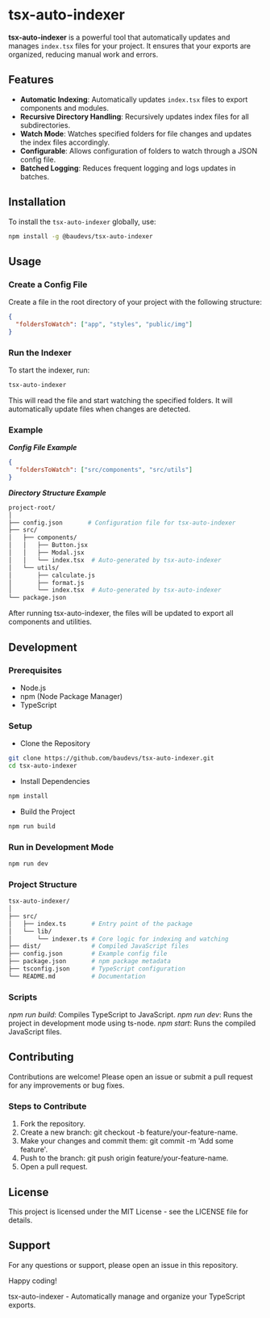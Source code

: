 # tsx-auto-indexer

**tsx-auto-indexer** is a powerful tool that automatically updates and manages `index.tsx` files for your project. It ensures that your exports are organized, reducing manual work and errors.

## Features

- **Automatic Indexing**: Automatically updates `index.tsx` files to export components and modules.
- **Recursive Directory Handling**: Recursively updates index files for all subdirectories.
- **Watch Mode**: Watches specified folders for file changes and updates the index files accordingly.
- **Configurable**: Allows configuration of folders to watch through a JSON config file.
- **Batched Logging**: Reduces frequent logging and logs updates in batches.

## Installation

To install the `tsx-auto-indexer` globally, use:

```bash
npm install -g @baudevs/tsx-auto-indexer
```

## Usage

### Create a Config File

Create a file in the root directory of your project with the following structure:

```json
{
  "foldersToWatch": ["app", "styles", "public/img"]
}
```

### Run the Indexer

To start the indexer, run:

```bash
tsx-auto-indexer
```

This will read the file and start watching the specified folders. It will automatically update files when changes are detected.

### Example

***Config File Example***

```json
{
  "foldersToWatch": ["src/components", "src/utils"]
}
```

***Directory Structure Example*** 

```bash
project-root/
│
├── config.json       # Configuration file for tsx-auto-indexer
├── src/
│   ├── components/
│   │   ├── Button.jsx
│   │   ├── Modal.jsx
│   │   └── index.tsx  # Auto-generated by tsx-auto-indexer
│   └── utils/
│       ├── calculate.js
│       ├── format.js
│       └── index.tsx  # Auto-generated by tsx-auto-indexer
└── package.json
```

After running tsx-auto-indexer, the files will be updated to export all components and utilities.

## Development

### Prerequisites

- Node.js
- npm (Node Package Manager)
- TypeScript

### Setup

- Clone the Repository

```bash
git clone https://github.com/baudevs/tsx-auto-indexer.git
cd tsx-auto-indexer
```

- Install Dependencies

```bash
npm install
```

- Build the Project

```bash
npm run build
```

### Run in Development Mode

```bash
npm run dev
```

### Project Structure

```bash
tsx-auto-indexer/
│
├── src/
│   ├── index.ts       # Entry point of the package
│   └── lib/
│       └── indexer.ts # Core logic for indexing and watching
├── dist/              # Compiled JavaScript files
├── config.json        # Example config file
├── package.json       # npm package metadata
├── tsconfig.json      # TypeScript configuration
└── README.md          # Documentation
```

### Scripts

*npm run build*: Compiles TypeScript to JavaScript.
*npm run dev*: Runs the project in development mode using ts-node.
*npm start*: Runs the compiled JavaScript files.

## Contributing

Contributions are welcome! Please open an issue or submit a pull request for any improvements or bug fixes.

### Steps to Contribute

1. Fork the repository.
2. Create a new branch: git checkout -b feature/your-feature-name.
3. Make your changes and commit them: git commit -m 'Add some feature'.
4. Push to the branch: git push origin feature/your-feature-name.
5. Open a pull request.

## License

This project is licensed under the MIT License - see the LICENSE file for details.

## Support

For any questions or support, please open an issue in this repository.

Happy coding!

tsx-auto-indexer - Automatically manage and organize your TypeScript exports.
